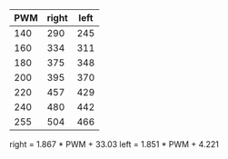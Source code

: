 | PWM | right | left |
| --- | ----- | ---- |
| 140 | 290   | 245  |
| 160 | 334   | 311  |
| 180 | 375   | 348  |
| 200 | 395   | 370  |
| 220 | 457   | 429  |
| 240 | 480   | 442  |
| 255 | 504   | 466  |

right = 1.867 * PWM + 33.03
left =  1.851 * PWM + 4.221